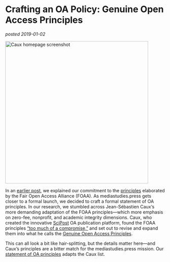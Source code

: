 # Crafting an OA Policy: Genuine Open Access Principles

*posted 2019-01-02*

<a href="/images/caux-screenshot.png"><img src="/images/caux-screenshot.png" alt="Caux homepage screenshot" width="450" class="aligncenter size-medium"></a>

In an [earlier post](2018/07/05/not-just-open-access-embracing-fair-oa/), we explained our commitment to the [principles](https://www.fairopenaccess.org/) elaborated by the Fair Open Access Alliance (FOAA). As mediastudies.press gets closer to a formal launch, we decided to craft a formal statement of OA principles. In our research, we stumbled across Jean-Sébastien Caux‘s more demanding adaptation of the FOAA principles—which more emphasis on zero-fee, nonprofit, and academic integrity dimensions. Caux, who created the innovative [SciPost](https://scipost.org/) OA publication platform, found the FOAA principles [“too much of a compromise,”](https://jscaux.org/blog/post/2018/05/05/genuine-open-access/) and set out to revise and expand them into what he calls the [Genuine Open Access Principles](https://jscaux.org/blog/post/2018/05/05/genuine-open-access/). 

This can all look a bit like hair-splitting, but the details matter here—and Caux’s principles are a bitter match for the mediastudies.press mission. Our [statement of OA principles](/about/oa-policy/) adapts the Caux list. 